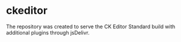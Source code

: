 # ckeditor
The repository was created to serve the CK Editor Standard build with additional plugins through jsDelivr.
